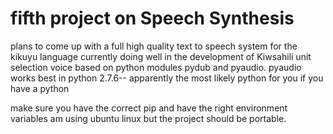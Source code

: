 # fifth project on Speech Synthesis
plans to come up with a full high quality text to speech system for the kikuyu language
currently doing well in the development of Kiwsahili unit selection voice based on python modules pydub and pyaudio.
pyaudio works best in python 2.7.6-- apparently the most likely python for you if you have a python 

make sure you have the correct pip and have the right environment variables
am using ubuntu linux but the project should be portable.
